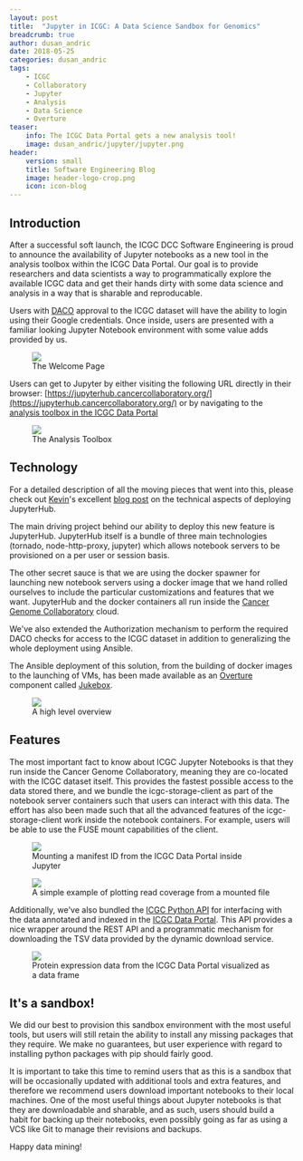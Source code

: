 ```yaml
---
layout: post
title:  "Jupyter in ICGC: A Data Science Sandbox for Genomics"
breadcrumb: true
author: dusan_andric
date: 2018-05-25
categories: dusan_andric
tags:
    - ICGC
    - Collaboratory
    - Jupyter
    - Analysis
    - Data Science
    - Overture
teaser:
    info: The ICGC Data Portal gets a new analysis tool! 
    image: dusan_andric/jupyter/jupyter.png
header: 
    version: small
    title: Software Engineering Blog
    image: header-logo-crop.png
    icon: icon-blog
---
```


## Introduction

After a successful soft launch, the ICGC DCC Software Engineering is proud to announce the availability of Jupyter notebooks as a new tool in the analysis toolbox within the ICGC Data Portal. Our goal is to provide researchers and data scientists a way to programmatically explore the available ICGC data and get their hands dirty with some data science and analysis in a way that is sharable and reproducable. 

Users with [DACO](http://icgc.org/daco) approval to the ICGC dataset will have the ability to login using their Google credentials. Once inside, users are presented with a familiar looking Jupyter Notebook environment with some value adds provided by us. 


<figure>
    <img src="{{site.urlimg}}dusan_andric/jupyter/jupyter_signin.png" />
    <figcaption>The Welcome Page</figcaption>
</figure>


Users can get to Jupyter by either visiting the following URL directly in their browser: [https://jupyterhub.cancercollaboratory.org/](https://jupyterhub.cancercollaboratory.org/) or by navigating to the [analysis toolbox in the ICGC Data Portal](https://dcc.icgc.org/analysis)

<figure>
    <img src="{{site.urlimg}}dusan_andric/jupyter/analysis_page.png" />
    <figcaption>The Analysis Toolbox</figcaption>
</figure>

## Technology

For a detailed description of all the moving pieces that went into this, please check out [Kevin](https://softeng.oicr.on.ca/blog/category/kevin_hartmann)'s excellent [blog post](https://softeng.oicr.on.ca/kevin_hartmann/2018/03/28/Drops-of-Jupyter/) on the technical aspects of deploying JupyterHub.

The main driving project behind our ability to deploy this new feature is JupyterHub. JupyterHub itself is a bundle of three main technologies (tornado, node-http-proxy, jupyter) which allows notebook servers to be provisioned on a per user or session basis. 

The other secret sauce is that we are using the docker spawner for launching new notebook servers using a docker image that we hand rolled ourselves to include the particular customizations and features that we want. JupyterHub and the docker containers all run inside the [Cancer Genome Collaboratory](https://cancercollaboratory.org/) cloud. 

We've also extended the Authorization mechanism to perform the required DACO checks for access to the ICGC dataset in addition to generalizing the whole deployment using Ansible.

The Ansible deployment of this solution, from the building of docker images to the launching of VMs, has been made available as an [Overture](http://www.overture.bio/) component called [Jukebox](https://github.com/overture-stack/Jukebox).  

<figure>
    <img src="{{site.urlimg}}dusan_andric/jupyter/jukebox.png" />
    <figcaption>A high level overview</figcaption>
</figure>


## Features

The most important fact to know about ICGC Jupyter Notebooks is that they run inside the Cancer Genome Collaboratory, meaning they are co-located with the ICGC dataset itself. This provides the fastest possible access to the data stored there, and we bundle the icgc-storage-client as part of the notebook server containers such that users can interact with this data. The effort has also been made such that all the advanced features of the icgc-storage-client work inside the notebook containers. For example, users will be able to use the FUSE mount capabilities of the client.

<figure>
    <img src="{{site.urlimg}}dusan_andric/jupyter/storage_jupyter.png" />
    <figcaption>Mounting a manifest ID from the ICGC Data Portal inside Jupyter</figcaption>
</figure>

<figure>
    <img src="{{site.urlimg}}dusan_andric/jupyter/coverage_jupyter.png" />
    <figcaption>A simple example of plotting read coverage from a mounted file</figcaption>
</figure>

Additionally, we've also bundled the [ICGC Python API](https://icgc-python.readthedocs.io/en/develop/) for interfacing with the data annotated and indexed in the [ICGC Data Portal](https://dcc.icgc.org). This API provides a nice wrapper around the REST API and a programmatic mechanism for downloading the TSV data provided by the dynamic download service. 

<figure>
    <img src="{{site.urlimg}}dusan_andric/jupyter/data_frame.png" />
    <figcaption>Protein expression data from the ICGC Data Portal visualized as a data frame</figcaption>
</figure>

## It's a sandbox!

We did our best to provision this sandbox environment with the most useful tools, but users will still retain the ability to install any missing packages that they require. We make no guarantees, but user experience with regard to installing python packages with pip should fairly good. 

It is important to take this time to remind users that as this is a sandbox that will be occasionally updated with additional tools and extra features, and therefore we recommend users download important notebooks to their local machines. One of the most useful things about Jupyter notebooks is that they are downloadable and sharable, and as such, users should build a habit for backing up their notebooks, even possibly going as far as using a VCS like Git to manage their revisions and backups.

Happy data mining!

